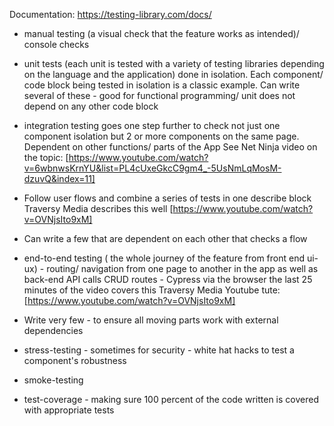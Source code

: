 Documentation: https://testing-library.com/docs/

- manual testing (a visual check that the feature works as intended)/ console checks

- unit tests (each unit is tested with a variety of testing libraries depending on the language and the application) done in isolation. Each component/ code block being tested in isolation is a classic example. Can write several of these - good for functional programming/ unit does not depend on any other code block

- integration testing goes one step further to check not just one component isolation but 2 or more components on the same page. Dependent on other functions/ parts of the App
  See Net Ninja video on the topic: [https://www.youtube.com/watch?v=6wbnwsKrnYU&list=PL4cUxeGkcC9gm4_-5UsNmLqMosM-dzuvQ&index=11]
- Follow user flows and combine a series of tests in one describe block Traversy Media describes this well [https://www.youtube.com/watch?v=OVNjsIto9xM]
- Can write a few that are dependent on each other that checks a flow

- end-to-end testing ( the whole journey of the feature from front end ui-ux) - routing/ navigation from one page to another in the app as well as back-end API calls CRUD routes - Cypress via the browser the last 25 minutes of the video covers this Traversy Media Youtube tute: [https://www.youtube.com/watch?v=OVNjsIto9xM]
- Write very few - to ensure all moving parts work with external dependencies

- stress-testing - sometimes for security - white hat hacks to test a component's robustness
- smoke-testing
- test-coverage - making sure 100 percent of the code written is covered with appropriate tests
